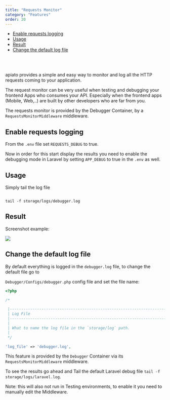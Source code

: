 ```yaml
---
title: "Requests Monitor"
category: "Features"
order: 20
---
```


- [Enable requests logging](#enable-requests-logging)
- [Usage](#usage)
- [Result](#result)
- [Change the default log file](#change-the-default-log-file)

<br>
<br>

apiato provides a simple and easy way to monitor and log all the HTTP requests coming to your application.

The request monitor can be very useful when testing and debugging your frontend Apps who consumes your API. Especially when the frontend apps (Mobile, Web,..) are built by other developers who are far from you.

The requests monitor is provided by the Debugger Container, by a `RequestsMonitorMiddleware` middleware.

<a name="enable-requests-logging"></a>

## Enable requests logging

From the `.env` file set `REQUESTS_DEBUG` to true.

Now in order for this start display the results you need to enable the debugging mode in Laravel by setting `APP_DEBUG` to true in the `.env` as well.

<a name="usage"></a>

## Usage

Simply tail the log file

```shell

tail -f storage/logs/debugger.log

```

<a name="result"></a>

## Result

Screenshot example:

![](https://files.readme.io/25bf091-requests-debugger.png)


<a name="change-the-default-log-file"></a>

## Change the default log file

By default everything is logged in the `debugger.log` file, to change the default file go to

`Debugger/Configs/debugger.php` config file and set the file name:

```php
<?php

/*

 |--------------------------------------------------------------------------
 | Log File
 |--------------------------------------------------------------------------
 |
 | What to name the log file in the `storage/log` path.
 |
 */

'log_file' => 'debugger.log',

```

This feature is provided by the `Debugger` Container via its `RequestsMonitorMiddleware` middleware.

To see the results go ahead and Tail the default Laravel debug file `tail -f storage/logs/laravel.log`.

Note: this will also not run in Testing environments, to enable it you need to manually edit the Middleware.
